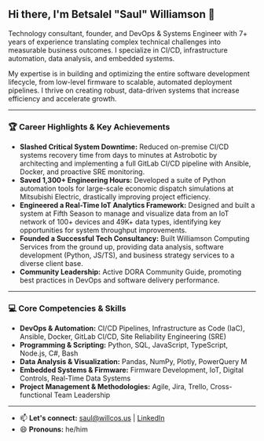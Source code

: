 ## Hi there, I'm Betsalel "Saul" Williamson 👋

Technology consultant, founder, and DevOps & Systems Engineer with 7+ years of experience translating complex technical challenges into measurable business outcomes. I specialize in CI/CD, infrastructure automation, data analysis, and embedded systems.

My expertise is in building and optimizing the entire software development lifecycle, from low-level firmware to scalable, automated deployment pipelines. I thrive on creating robust, data-driven systems that increase efficiency and accelerate growth.

---

### 🏆 Career Highlights & Key Achievements

*   **Slashed Critical System Downtime:** Reduced on-premise CI/CD systems recovery time from days to minutes at Astrobotic by architecting and implementing a full GitLab CI/CD pipeline with Ansible, Docker, and proactive SRE monitoring.
*   **Saved 1,300+ Engineering Hours:** Developed a suite of Python automation tools for large-scale economic dispatch simulations at Mitsubishi Electric, drastically improving project efficiency.
*   **Engineered a Real-Time IoT Analytics Framework:** Designed and built a system at Fifth Season to manage and visualize data from an IoT network of 100+ devices and 49K+ data types, identifying key opportunities for system throughput improvements.
*   **Founded a Successful Tech Consultancy:** Built Williamson Computing Services from the ground up, providing data analysis, software development (Python, JS/TS), and business strategy services to a diverse client base.
*   **Community Leadership:** Active DORA Community Guide, promoting best practices in DevOps and software delivery performance.

---

### 💻 Core Competencies & Skills

*   **DevOps & Automation:** CI/CD Pipelines, Infrastructure as Code (IaC), Ansible, Docker, GitLab CI/CD, Site Reliability Engineering (SRE)
*   **Programming & Scripting:** Python, SQL, JavaScript, TypeScript, Node.js, C#, Bash
*   **Data Analysis & Visualization:** Pandas, NumPy, Plotly, PowerQuery M
*   **Embedded Systems & Firmware:** Firmware Development, IoT, Digital Controls, Real-Time Data Systems
*   **Project Management & Methodologies:** Agile, Jira, Trello, Cross-functional Team Leadership

---

- 📫 **Let's connect:** [saul@willcos.us](mailto:saul@willcos.us) | [LinkedIn](https://linkedin.com/in/betsalel)
- 😄 **Pronouns:** he/him
